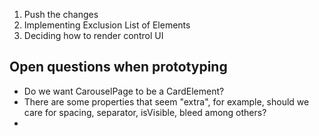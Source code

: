 1. Push the changes
2. Implementing Exclusion List of Elements
3. Deciding how to render control UI


## Open questions when prototyping

- Do we want CarouselPage to be a CardElement?
- There are some properties that seem "extra", for example, should we care for spacing, separator, isVisible, bleed among others?
- 